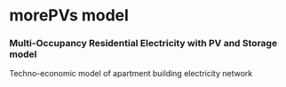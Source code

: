 # morePVs model
### Multi-Occupancy Residential Electricity with PV and Storage model

Techno-economic model of apartment building electricity network
